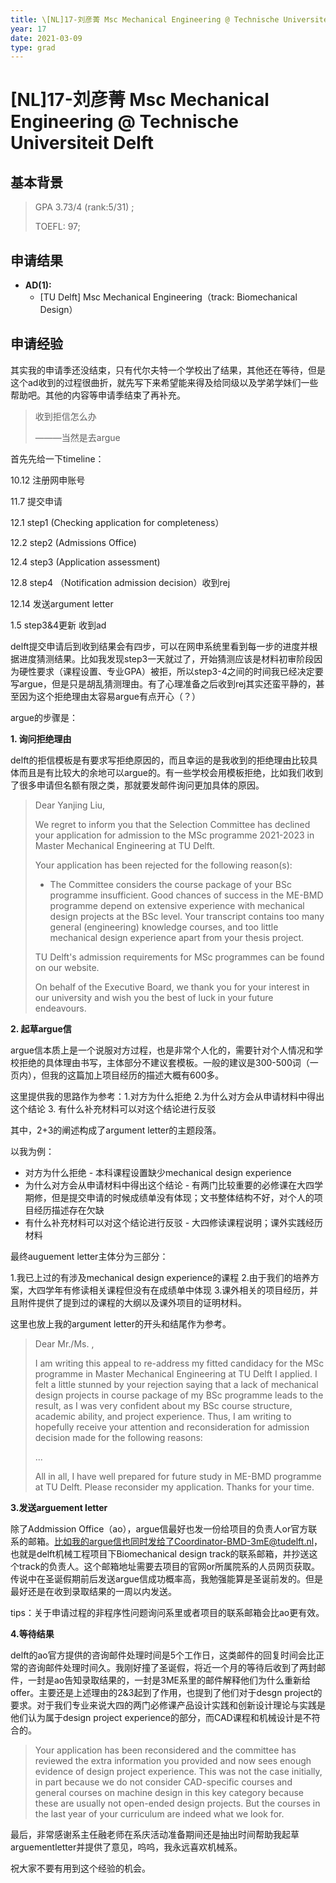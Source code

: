 ```yaml
---
title: \[NL]17-刘彦菁 Msc Mechanical Engineering @ Technische Universiteit Delft
year: 17
date: 2021-03-09
type: grad
---
```


# \[NL]17-刘彦菁 Msc Mechanical Engineering @ Technische Universiteit Delft

## 基本背景

> GPA 3.73/4 (rank:5/31) ;
>
> TOEFL: 97;

## 申请结果

* **AD\(1\):**
  * \[TU Delft\] Msc Mechanical Engineering（track: Biomechanical Design）

## 申请经验

其实我的申请季还没结束，只有代尔夫特一个学校出了结果，其他还在等待，但是这个ad收到的过程很曲折，就先写下来希望能来得及给同级以及学弟学妹们一些帮助吧。其他的内容等申请季结束了再补充。


>收到拒信怎么办
>
>———当然是去argue


首先先给一下timeline：

10.12 注册网申账号

11.7 提交申请

12.1 step1 (Checking application for completeness）

12.2 step2 (Admissions Office)

12.4 step3 (Application assessment)

12.8 step4 （Notification admission decision）收到rej

12.14 发送argument letter

1.5 step3&4更新 收到ad


delft提交申请后到收到结果会有四步，可以在网申系统里看到每一步的进度并根据进度猜测结果。比如我发现step3一天就过了，开始猜测应该是材料初审阶段因为硬性要求（课程设置、专业GPA）被拒，所以step3-4之间的时间我已经决定要写argue，但是只是胡乱猜测理由。有了心理准备之后收到rej其实还蛮平静的，甚至因为这个拒绝理由太容易argue有点开心（？）

argue的步骤是：


**1. 询问拒绝理由**

delft的拒信模板是有要求写拒绝原因的，而且幸运的是我收到的拒绝理由比较具体而且是有比较大的余地可以argue的。有一些学校会用模板拒绝，比如我们收到了很多申请但名额有限之类，那就要发邮件询问更加具体的原因。

> Dear Yanjing Liu,
> 
> We regret to inform you that the Selection Committee has declined your application for admission to the MSc
programme 2021-2023 in Master Mechanical Engineering at TU Delft.
> 
> Your application has been rejected for the following reason(s):
> 
> - The Committee considers the course package of your BSc programme insufficient. Good chances of success in the
ME-BMD programme depend on extensive experience with mechanical design projects at the BSc level. Your
transcript contains too many general (engineering) knowledge courses, and too little mechanical design experience
apart from your thesis project.
> 
> TU Delft's admission requirements for MSc programmes can be found on our website.
> 
> On behalf of the Executive Board, we thank you for your interest in our university and wish you the best of luck in
your future endeavours.


**2. 起草argue信**

argue信本质上是一个说服对方过程，也是非常个人化的，需要针对个人情况和学校拒绝的具体理由书写，主体部分不建议套模板。一般的建议是300-500词（一页内），但我的这篇加上项目经历的描述大概有600多。

这里提供我的思路作为参考：1.对方为什么拒绝 2.为什么对方会从申请材料中得出这个结论 3. 有什么补充材料可以对这个结论进行反驳

其中，2+3的阐述构成了argument letter的主题段落。

以我为例：

- 对方为什么拒绝 - 本科课程设置缺少mechanical design experience
- 为什么对方会从申请材料中得出这个结论 - 有两门比较重要的必修课在大四学期修，但是提交申请的时候成绩单没有体现；文书整体结构不好，对个人的项目经历描述存在欠缺
- 有什么补充材料可以对这个结论进行反驳 - 大四修读课程说明；课外实践经历材料

最终auguement letter主体分为三部分：

1.我已上过的有涉及mechanical design experience的课程 2.由于我们的培养方案，大四学年有修读相关课程但没有在成绩单中体现 3.课外相关的项目经历，并且附件提供了提到过的课程的大纲以及课外项目的证明材料。

这里也放上我的argument letter的开头和结尾作为参考。


> Dear Mr./Ms. ,
> 
> I am writing this appeal to re-address my fitted candidacy for the MSc programme in Master Mechanical Engineering at TU Delft I applied. I felt a little stunned by your rejection saying that a lack of mechanical design projects in course package of my BSc programme leads to the result, as I was very confident about my BSc course structure, academic ability, and project experience. Thus, I am writing to hopefully receive your attention and reconsideration for admission decision made for the following reasons:
>
> ...
>
> All in all, I have well prepared for future study in ME-BMD programme at TU Delft. Please reconsider my application. Thanks for your time. 

**3.发送arguement letter**

除了Addmission Office（ao），argue信最好也发一份给项目的负责人or官方联系的邮箱。比如我的argue信也同时发给了Coordinator-BMD-3mE@tudelft.nl，也就是delft机械工程项目下Biomechanical design track的联系邮箱，并抄送这个track的负责人。这个邮箱地址需要去项目的官网or所属院系的人员网页获取。
传说中在圣诞假期前后发送argue信成功概率高，我勉强能算是圣诞前发的。但是最好还是在收到录取结果的一周以内发送。

tips：关于申请过程的非程序性问题询问系里或者项目的联系邮箱会比ao更有效。

**4.等待结果**

delft的ao官方提供的咨询邮件处理时间是5个工作日，这类邮件的回复时间会比正常的咨询邮件处理时间久。我刚好撞了圣诞假，将近一个月的等待后收到了两封邮件，一封是ao告知录取结果的，一封是3ME系里的邮件解释他们为什么重新给offer。主要还是上述理由的2&3起到了作用，也提到了他们对于desgn project的要求。对于我们专业来说大四的两门必修课产品设计实践和创新设计理论与实践是他们认为属于design project experience的部分，而CAD课程和机械设计是不符合的。

> Your application has been reconsidered and the committee has reviewed the extra information you provided and now sees enough evidence of design project experience. This was not the case initially, in part because we do not consider CAD-specific courses and general courses on machine design in this key category because these are usually not open-ended design projects. But the courses in the last year of your curriculum are indeed what we look for.

最后，非常感谢系主任融老师在系庆活动准备期间还是抽出时间帮助我起草arguementletter并提供了意见，呜呜，我永远喜欢机械系。

祝大家不要有用到这个经验的机会。
